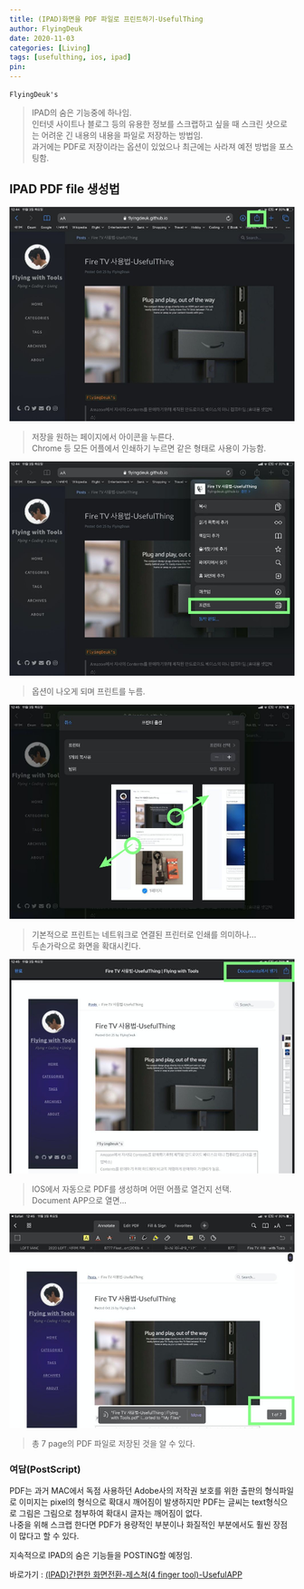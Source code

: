 ```yaml
---
title: (IPAD)화면을 PDF 파일로 프린트하기-UsefulThing
author: FlyingDeuk
date: 2020-11-03
categories: [Living]
tags: [usefulthing, ios, ipad]
pin:
---
```


`FlyingDeuk's`
> IPAD의 숨은 기능중에 하나임. <br>
인터넷 사이트나 블로그 등의 유용한 정보를 스크랩하고 싶을 때 스크린 샷으로는 어려운 긴 내용의 내용을 파일로 저장하는 방법임. <br>
과거에는 PDF로 저장이라는 옵션이 있었으나 최근에는 사라져 예전 방법을 포스팅함.


## IPAD PDF file 생성법

![pdf](/img/living/ipad/pdf1.jpeg)
>저장을 원하는 페이지에서 아이콘을 누른다. <br>
Chrome 등 모든 어플에서 인쇄하기 누르면 같은 형태로 사용이 가능함.

![pdf](/img/living/ipad/pdf2.jpeg)
>옵션이 나오게 되며 프린트를 누름.

![pdf](/img/living/ipad/pdf3.jpeg)
>기본적으로 프린트는 네트워크로 연결된 프린터로 인쇄를 의미하나... <br>
두손가락으로 화면을 확대시킨다.

![pdf](/img/living/ipad/pdf4.jpeg)
>IOS에서 자동으로 PDF를 생성하며 어떤 어플로 열건지 선택. <br>
Document APP으로 열면...

![pdf](/img/living/ipad/pdf5.jpeg)
>총 7 page의 PDF 파일로 저장된 것을 알 수 있다.

### 여담(PostScript)
PDF는 과거 MAC에서 독점 사용하던 Adobe사의 저작권 보호를 위한 출판의 형식파일로 이미지는 pixel의 형식으로 확대시 깨어짐이 발생하지만 PDF는 글씨는 text형식으로 그림은 그림으로 첨부하여 확대시 글자는 깨어짐이 없다. <br>
나중을 위해 스크랩 한다면 PDF가 용량적인 부분이나 화질적인 부분에서도 훨씬 장점이 많다고 할 수 있다.


지속적으로 IPAD의 숨은 기능들을 POSTING할 예정임.

바로가기 : [(IPAD)간편한 화면전환-제스쳐(4 finger tool)-UsefulAPP](/posts/Ipad4fing/)
